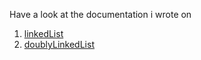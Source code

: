 Have a look at the documentation i wrote on 
1. [linkedList](Notes/LinkedList.md)
2. [doublyLinkedList](Notes/DoubltLinkedList.md)